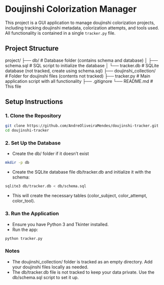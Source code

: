 # Doujinshi Colorization Manager

This project is a GUI application to manage doujinshi colorization projects, including tracking doujinshi metadata, colorization attempts, and tools used. All functionality is contained in a single `tracker.py` file.

## Project Structure
project/
├── db/                    # Database folder (contains schema and database)
│   ├── schema.sql         # SQL script to initialize the database
│   └── tracker.db         # SQLite database (not tracked, create using schema.sql)
├── doujinshi_collection/  # Folder for doujinshi files (contents not tracked)
├── tracker.py             # Main application script with all functionality
├── .gitignore
└── README.md              # This file

## Setup Instructions

### 1. Clone the Repository
```bash
git clone https://github.com/AndreOliveiraMendes/doujinshi-tracker.git
cd doujinshi-tracker
```
### 2. Set Up the Database
- Create the db/ folder if it doesn’t exist
```bash
mkdir -p db
```
- Create the SQLite database file db/tracker.db and initialize it with the schema:
```bash
sqlite3 db/tracker.db < db/schema.sql
```
- This will create the necessary tables (color_subject, color_attempt, color_tool).
### 3. Run the Application
- Ensure you have Python 3 and Tkinter installed.
- Run the app:
```bash
python tracker.py
```
### Notes
- The doujinshi_collection/ folder is tracked as an empty directory. Add your doujinshi files locally as needed.
- The db/tracker.db file is not tracked to keep your data private. Use the db/schema.sql script to set it up.